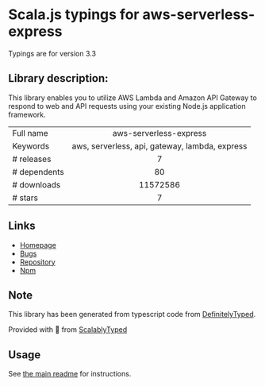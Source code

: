
# Scala.js typings for aws-serverless-express

Typings are for version 3.3

## Library description:
This library enables you to utilize AWS Lambda and Amazon API Gateway to respond to web and API requests using your existing Node.js application framework.

|                    |                 |
| ------------------ | :-------------: |
| Full name          | aws-serverless-express |
| Keywords           | aws, serverless, api, gateway, lambda, express |
| # releases         | 7 |
| # dependents       | 80 |
| # downloads        | 11572586 |
| # stars            | 7 |

## Links
- [Homepage](https://github.com/awslabs/aws-serverless-express)
- [Bugs](https://github.com/awslabs/aws-serverless-express/issues)
- [Repository](https://github.com/awslabs/aws-serverless-express)
- [Npm](https://www.npmjs.com/package/aws-serverless-express)
    


## Note
This library has been generated from typescript code from [DefinitelyTyped](https://definitelytyped.org).

Provided with :purple_heart: from [ScalablyTyped](https://github.com/oyvindberg/ScalablyTyped)

## Usage
See [the main readme](../../readme.md) for instructions.


